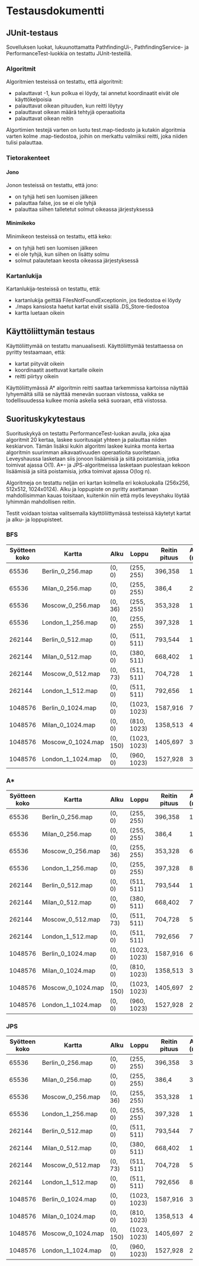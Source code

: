 # Testausdokumentti

## JUnit-testaus
Sovelluksen luokat, lukuunottamatta PathfindingUi-, PathfindingService- ja PerformanceTest-luokkia on testattu JUnit-testeillä.

### Algoritmit
Algoritmien testeissä on testattu, että algoritmit:
* palauttavat -1, kun polkua ei löydy, tai annetut koordinaatit eivät ole käyttökelpoisia
* palauttavat oikean pituuden, kun reitti löytyy
* palauttavat oikean määrä tehtyjä operaatioita
* palauttavat oikean reitin

Algortimien testejä varten on luotu test.map-tiedosto ja kutakin algoritmia varten kolme .map-tiedostoa, joihin on merkattu valmiiksi reitti, joka niiden tulisi palauttaa.

### Tietorakenteet
#### Jono
Jonon testeissä on testattu, että jono:
* on tyhjä heti sen luomisen jälkeen
* palauttaa false, jos se ei ole tyhjä
* palauttaa siihen talletetut solmut oikeassa järjestyksessä

#### Minimikeko
Minimikeon testeissä on testattu, että keko:
* on tyhjä heti sen luomisen jälkeen
* ei ole tyhjä, kun siihen on lisätty solmu
* solmut palautetaan keosta oikeassa järjestyksessä

### Kartanlukija
Kartanlukija-testeissä on testattu, että:
* kartanlukija geittää FilesNotFoundExceptionin, jos tiedostoa ei löydy
* ./maps kansiosta haetut kartat eivät sisällä .DS_Store-tiedostoa
* kartta luetaan oikein

## Käyttöliittymän testaus
Käyttöliittymää on testattu manuaalisesti.
Käyttöliittymää testattaessa on pyritty testaamaan, että:
* kartat piityvät oikein
* koordinaatit asettuvat kartalle oikein
* reitti piirtyy oikein

Käyttöliittymässä A* algoritmin reitti saattaa tarkemmissa kartoissa näyttää lyhyemältä sillä se näyttää menevän suoraan viistossa, vaikka se todellisuudessa kulkee monia askelia sekä suoraan, että viistossa.

## Suorituskykytestaus

Suorituskykyä on testattu PerformanceTest-luokan avulla, joka ajaa algoritmit 20 kertaa, laskee suoritusajat yhteen ja palauttaa niiden keskiarvon. Tämän lisäksi kukin algoritmi laskee kuinka monta kertaa algoritmin suurimman aikavaativuuden operaatioita suoritetaan. Leveyshaussa lasketaan siis jonoon lisäämisiä ja siitä poistamisia, jotka toimivat ajassa O(1). A*- ja JPS-algoritmeissa lasketaan puolestaan kekoon lisäämisiä ja siitä poistamisia, jotka toimivat ajassa O(log n).

Algoritmeja on testattu neljän eri kartan kolmella eri kokoluokalla (256x256, 512x512, 1024x0124). Alku ja loppupiste on pyritty asettamaan mahdollisimman kauas toisitaan, kuitenkin niin että myös leveyshaku löytää lyhimmän mahdollisen reitin.

Testit voidaan toistaa valitsemalla käyttöliittymässä testeissä käytetyt kartat ja alku- ja loppupisteet.

### BFS

| Syötteen koko | Kartta | Alku | Loppu | Reitin pituus | Aika (ms) | Operaatiot O(1) |
|---|---|---|---|---|---|---|
| 65536 | Berlin_0_256.map | (0, 0) | (255, 255) | 396,358 | 19 | 91970 |
| 65536 | Milan_0_256.map | (0, 0) | (255, 255) | 386,4 | 20 | 93308 |
| 65536 | Moscow_0_256.map | (0, 36) | (255, 255) | 353,328| 12 | 95120 |
| 65536 | London_1_256.map | (0, 0) | (255, 255) | 397,328| 14 | 94378 |
| 262144 | Berlin_0_512.map | (0, 0) | (511, 511) | 793,544 | 160 | 374352 |
| 262144 | Milan_0_512.map | (0, 0) | (380, 511) | 668,402 | 125 | 375699 |
| 262144 | Moscow_0_512.map | (0, 73) | (511, 511) | 704,728 | 100 | 389056 |
| 262144 | London_1_512.map | (0, 0) | (511, 511) | 792,656| 122 | 388834 |
| 1048576 | Berlin_0_1024.map | (0, 0) | (1023, 1023) | 1587,916 | 764 | 1510238 |
| 1048576 | Milan_0_1024.map | (0, 0) | (810, 1023) | 1358,513 | 495 | 1525288 |
| 1048576 | Moscow_0_1024.map | (0, 150) | (1023, 1023) | 1405,697 | 390 | 1574294 |
| 1048576 | London_1_1024.map | (0, 0) | (960, 1023) | 1527,928| 396 | 1580893 |



### A*

| Syötteen koko | Kartta | Alku | Loppu | Reitin pituus | Aika (ms) | Operaatiot O(log n) |
|---|---|---|---|---|---|---|
| 65536 | Berlin_0_256.map | (0, 0) | (255, 255) | 396,358 | 13 | 74112 |
| 65536 | Milan_0_256.map | (0, 0) | (255, 255) | 386,4 | 15 | 64326 |
| 65536 | Moscow_0_256.map | (0, 36) | (255, 255) | 353,328| 6 | 30357 |
| 65536 | London_1_256.map | (0, 0) | (255, 255) | 397,328| 8 | 39285 |
| 262144 | Berlin_0_512.map | (0, 0) | (511, 511) | 793,544 | 120 | 306073 |
| 262144 | Milan_0_512.map | (0, 0) | (380, 511) | 668,402 | 75 | 156228 |
| 262144 | Moscow_0_512.map | (0, 73) | (511, 511) | 704,728 | 50 | 113803 |
| 262144 | London_1_512.map | (0, 0) | (511, 511) | 792,656| 74 | 166564 |
| 1048576 | Berlin_0_1024.map | (0, 0) | (1023, 1023) | 1587,916 | 602 | 1249238 |
| 1048576 | Milan_0_1024.map | (0, 0) | (810, 1023) | 1358,513 | 311 | 502053 |
| 1048576 | Moscow_0_1024.map | (0, 150) | (1023, 1023) | 1405,697 | 214 | 455299 |
| 1048576 | London_1_1024.map | (0, 0) | (960, 1023) | 1527,928| 215 | 470410 |



### JPS

| Syötteen koko | Kartta | Alku | Loppu | Reitin pituus | Aika (ms) | Operaatiot O(log n) |
|---|---|---|---|---|---|---|
| 65536 | Berlin_0_256.map | (0, 0) | (255, 255) | 396,358 | 3 | 512 |
| 65536 | Milan_0_256.map | (0, 0) | (255, 255) | 386,4 | 3 | 1132 |
| 65536 | Moscow_0_256.map | (0, 36) | (255, 255) | 353,328| 1 | 356 |
| 65536 | London_1_256.map | (0, 0) | (255, 255) | 397,328| 1 | 557 |
| 262144 | Berlin_0_512.map | (0, 0) | (511, 511) | 793,544 | 7 | 576 |
| 262144 | Milan_0_512.map | (0, 0) | (380, 511) | 668,402 | 11 | 848 |
| 262144 | Moscow_0_512.map | (0, 73) | (511, 511) | 704,728 | 5 | 446 |
| 262144 | London_1_512.map | (0, 0) | (511, 511) | 792,656| 8 | 895 |
| 1048576 | Berlin_0_1024.map | (0, 0) | (1023, 1023) | 1587,916 | 33 | 935 |
| 1048576 | Milan_0_1024.map | (0, 0) | (810, 1023) | 1358,513 | 45 | 1366 |
| 1048576 | Moscow_0_1024.map | (0, 150) | (1023, 1023) | 1405,697 | 20 | 677 |
| 1048576 | London_1_1024.map | (0, 0) | (960, 1023) | 1527,928| 22| 1116 |

